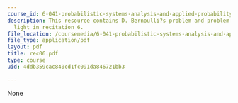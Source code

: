 ```yaml
---
course_id: 6-041-probabilistic-systems-analysis-and-applied-probability-spring-2006
description: This resource contains D. Bernoulli?s problem and problem on traffic
  light in recitation 6.
file_location: /coursemedia/6-041-probabilistic-systems-analysis-and-applied-probability-spring-2006/4ddb359cac840cd1fc091da846721bb3_rec06.pdf
file_type: application/pdf
layout: pdf
title: rec06.pdf
type: course
uid: 4ddb359cac840cd1fc091da846721bb3

---
```

None